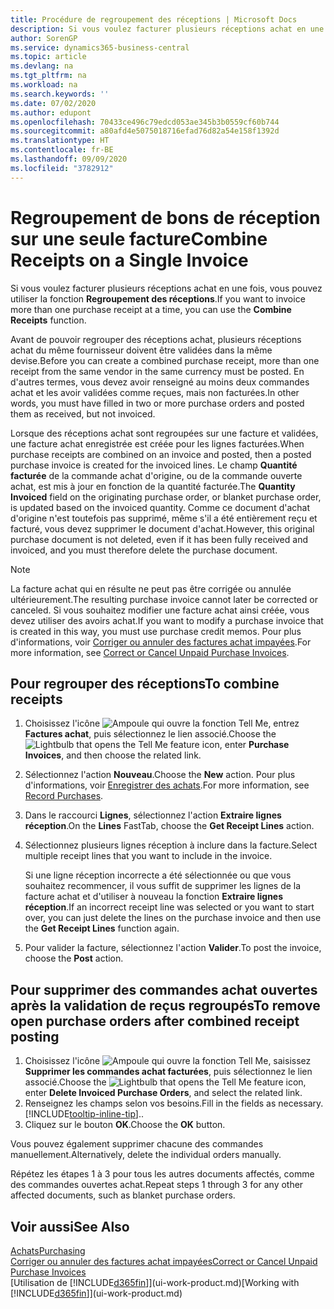 ```yaml
---
title: Procédure de regroupement des réceptions | Microsoft Docs
description: Si vous voulez facturer plusieurs réceptions achat en une fois, vous pouvez utiliser la fonction Regroupement des réceptions.
author: SorenGP
ms.service: dynamics365-business-central
ms.topic: article
ms.devlang: na
ms.tgt_pltfrm: na
ms.workload: na
ms.search.keywords: ''
ms.date: 07/02/2020
ms.author: edupont
ms.openlocfilehash: 70433ce496c79edcd053ae345b3b0559cf60b744
ms.sourcegitcommit: a80afd4e5075018716efad76d82a54e158f1392d
ms.translationtype: HT
ms.contentlocale: fr-BE
ms.lasthandoff: 09/09/2020
ms.locfileid: "3782912"
---
```

# <a name="combine-receipts-on-a-single-invoice"></a><span data-ttu-id="87b89-103">Regroupement de bons de réception sur une seule facture</span><span class="sxs-lookup"><span data-stu-id="87b89-103">Combine Receipts on a Single Invoice</span></span>

<span data-ttu-id="87b89-104">Si vous voulez facturer plusieurs réceptions achat en une fois, vous pouvez utiliser la fonction **Regroupement des réceptions**.</span><span class="sxs-lookup"><span data-stu-id="87b89-104">If you want to invoice more than one purchase receipt at a time, you can use the **Combine Receipts** function.</span></span>  

<span data-ttu-id="87b89-105">Avant de pouvoir regrouper des réceptions achat, plusieurs réceptions achat du même fournisseur doivent être validées dans la même devise.</span><span class="sxs-lookup"><span data-stu-id="87b89-105">Before you can create a combined purchase receipt, more than one receipt from the same vendor in the same currency must be posted.</span></span> <span data-ttu-id="87b89-106">En d'autres termes, vous devez avoir renseigné au moins deux commandes achat et les avoir validées comme reçues, mais non facturées.</span><span class="sxs-lookup"><span data-stu-id="87b89-106">In other words, you must have filled in two or more purchase orders and posted them as received, but not invoiced.</span></span>  

<span data-ttu-id="87b89-107">Lorsque des réceptions achat sont regroupées sur une facture et validées, une facture achat enregistrée est créée pour les lignes facturées.</span><span class="sxs-lookup"><span data-stu-id="87b89-107">When purchase receipts are combined on an invoice and posted, then a posted purchase invoice is created for the invoiced lines.</span></span> <span data-ttu-id="87b89-108">Le champ **Quantité facturée** de la commande achat d'origine, ou de la commande ouverte achat, est mis à jour en fonction de la quantité facturée.</span><span class="sxs-lookup"><span data-stu-id="87b89-108">The **Quantity Invoiced** field on the originating purchase order, or blanket purchase order, is updated based on the invoiced quantity.</span></span> <span data-ttu-id="87b89-109">Comme ce document d'achat d'origine n'est toutefois pas supprimé, même s'il a été entièrement reçu et facturé, vous devez supprimer le document d'achat.</span><span class="sxs-lookup"><span data-stu-id="87b89-109">However, this original purchase document is not deleted, even if it has been fully received and invoiced, and you must therefore delete the purchase document.</span></span>  

> [!NOTE]
> <span data-ttu-id="87b89-110">La facture achat qui en résulte ne peut pas être corrigée ou annulée ultérieurement.</span><span class="sxs-lookup"><span data-stu-id="87b89-110">The resulting purchase invoice cannot later be corrected or canceled.</span></span> <span data-ttu-id="87b89-111">Si vous souhaitez modifier une facture achat ainsi créée, vous devez utiliser des avoirs achat.</span><span class="sxs-lookup"><span data-stu-id="87b89-111">If you want to modify a purchase invoice that is created in this way, you must use purchase credit memos.</span></span> <span data-ttu-id="87b89-112">Pour plus d'informations, voir [Corriger ou annuler des factures achat impayées](purchasing-how-correct-cancel-unpaid-purchase-invoices.md).</span><span class="sxs-lookup"><span data-stu-id="87b89-112">For more information, see [Correct or Cancel Unpaid Purchase Invoices](purchasing-how-correct-cancel-unpaid-purchase-invoices.md).</span></span>

## <a name="to-combine-receipts"></a><span data-ttu-id="87b89-113">Pour regrouper des réceptions</span><span class="sxs-lookup"><span data-stu-id="87b89-113">To combine receipts</span></span>

1. <span data-ttu-id="87b89-114">Choisissez l'icône ![Ampoule qui ouvre la fonction Tell Me](media/ui-search/search_small.png "Dites-moi ce que vous voulez faire"), entrez **Factures achat**, puis sélectionnez le lien associé.</span><span class="sxs-lookup"><span data-stu-id="87b89-114">Choose the ![Lightbulb that opens the Tell Me feature](media/ui-search/search_small.png "Tell me what you want to do") icon, enter **Purchase Invoices**, and then choose the related link.</span></span>  
2. <span data-ttu-id="87b89-115">Sélectionnez l'action **Nouveau**.</span><span class="sxs-lookup"><span data-stu-id="87b89-115">Choose the **New** action.</span></span> <span data-ttu-id="87b89-116">Pour plus d'informations, voir [Enregistrer des achats](purchasing-how-record-purchases.md).</span><span class="sxs-lookup"><span data-stu-id="87b89-116">For more information, see [Record Purchases](purchasing-how-record-purchases.md).</span></span>  
3. <span data-ttu-id="87b89-117">Dans le raccourci **Lignes**, sélectionnez l'action **Extraire lignes réception**.</span><span class="sxs-lookup"><span data-stu-id="87b89-117">On the **Lines** FastTab, choose the **Get Receipt Lines** action.</span></span>  
4. <span data-ttu-id="87b89-118">Sélectionnez plusieurs lignes réception à inclure dans la facture.</span><span class="sxs-lookup"><span data-stu-id="87b89-118">Select multiple receipt lines that you want to include in the invoice.</span></span>  

    <span data-ttu-id="87b89-119">Si une ligne réception incorrecte a été sélectionnée ou que vous souhaitez recommencer, il vous suffit de supprimer les lignes de la facture achat et d'utiliser à nouveau la fonction **Extraire lignes réception**.</span><span class="sxs-lookup"><span data-stu-id="87b89-119">If an incorrect receipt line was selected or you want to start over, you can just delete the lines on the purchase invoice and then use the **Get Receipt Lines** function again.</span></span>  
5. <span data-ttu-id="87b89-120">Pour valider la facture, sélectionnez l'action **Valider**.</span><span class="sxs-lookup"><span data-stu-id="87b89-120">To post the invoice, choose the **Post** action.</span></span>  

## <a name="to-remove-open-purchase-orders-after-combined-receipt-posting"></a><span data-ttu-id="87b89-121">Pour supprimer des commandes achat ouvertes après la validation de reçus regroupés</span><span class="sxs-lookup"><span data-stu-id="87b89-121">To remove open purchase orders after combined receipt posting</span></span>

1. <span data-ttu-id="87b89-122">Choisissez l'icône ![Ampoule qui ouvre la fonction Tell Me](media/ui-search/search_small.png "Dites-moi ce que vous voulez faire"), saisissez **Supprimer les commandes achat facturées**, puis sélectionnez le lien associé.</span><span class="sxs-lookup"><span data-stu-id="87b89-122">Choose the ![Lightbulb that opens the Tell Me feature](media/ui-search/search_small.png "Tell me what you want to do") icon, enter **Delete Invoiced Purchase Orders**, and select the related link.</span></span>  
2. <span data-ttu-id="87b89-123">Renseignez les champs selon vos besoins.</span><span class="sxs-lookup"><span data-stu-id="87b89-123">Fill in the fields as necessary.</span></span> [!INCLUDE[tooltip-inline-tip](includes/tooltip-inline-tip_md.md)]<span data-ttu-id="87b89-124">.</span><span class="sxs-lookup"><span data-stu-id="87b89-124">.</span></span>
3. <span data-ttu-id="87b89-125">Cliquez sur le bouton **OK**.</span><span class="sxs-lookup"><span data-stu-id="87b89-125">Choose the **OK** button.</span></span>  

<span data-ttu-id="87b89-126">Vous pouvez également supprimer chacune des commandes manuellement.</span><span class="sxs-lookup"><span data-stu-id="87b89-126">Alternatively, delete the individual orders manually.</span></span>

<span data-ttu-id="87b89-127">Répétez les étapes 1 à 3 pour tous les autres documents affectés, comme des commandes ouvertes achat.</span><span class="sxs-lookup"><span data-stu-id="87b89-127">Repeat steps 1 through 3 for any other affected documents, such as blanket purchase orders.</span></span>

## <a name="see-also"></a><span data-ttu-id="87b89-128">Voir aussi</span><span class="sxs-lookup"><span data-stu-id="87b89-128">See Also</span></span>

[<span data-ttu-id="87b89-129">Achats</span><span class="sxs-lookup"><span data-stu-id="87b89-129">Purchasing</span></span>](purchasing-manage-purchasing.md)  
[<span data-ttu-id="87b89-130">Corriger ou annuler des factures achat impayées</span><span class="sxs-lookup"><span data-stu-id="87b89-130">Correct or Cancel Unpaid Purchase Invoices</span></span>](purchasing-how-correct-cancel-unpaid-purchase-invoices.md)  
<span data-ttu-id="87b89-131">[Utilisation de [!INCLUDE[d365fin](includes/d365fin_md.md)]](ui-work-product.md)</span><span class="sxs-lookup"><span data-stu-id="87b89-131">[Working with [!INCLUDE[d365fin](includes/d365fin_md.md)]](ui-work-product.md)</span></span>  
